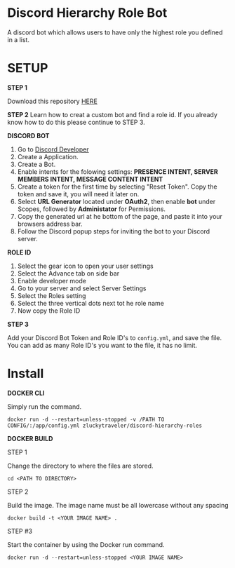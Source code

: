 # **Discord Hierarchy Role Bot**
A discord bot which allows users to have only the highest role you defined in a list.

# **SETUP**

**STEP 1**

Download this repository [HERE](https://github.com/zluckytraveler/discord-hierarchy-roles/archive/refs/heads/main.zip) 

**STEP 2**
Learn how to creat a custom bot and find a role id. If you already know how to do this please continue to STEP 3.

**DISCORD BOT** 
1. Go to [Discord Developer](https://discord.com/developers)
2. Create a Application.
3. Create a Bot.
4. Enable intents for the folowing settings: **PRESENCE INTENT, SERVER MEMBERS INTENT, MESSAGE CONTENT INTENT**
5. Create a token for the first time by selecting "Reset Token". Copy the token and save it, you will need it later on.
6. Select **URL Generator** located under **OAuth2**, then enable **bot** under Scopes, followed by **Administator** for Permissions.
7. Copy the generated url at he bottom of the page, and paste it into your browsers address bar.
8. Follow the Discord popup steps for inviting the bot to your Discord server.

**ROLE ID**
1. Select the gear icon to open your user settings
2. Select the Advance tab on side bar
3. Enable developer mode
5. Go to your server and select Server Settings
6. Select the Roles setting
7. Select the three vertical dots next tot he role name
9. Now copy the Role ID

**STEP 3**

Add your Discord Bot Token and Role ID's to `config.yml`, and save the file. 
You can add as many Role ID's you want to the file, it has no limit.


# **Install**
**DOCKER CLI**

Simply run the command.

```docker run -d --restart=unless-stopped -v /PATH TO CONFIG/:/app/config.yml zluckytraveler/discord-hierarchy-roles```


**DOCKER BUILD**

STEP 1

Change the directory to where the files are stored.

```cd <PATH TO DIRECTORY>```

STEP 2

Build the image. The image name must be all lowercase without any spacing

```docker build -t <YOUR IMAGE NAME> .```

STEP #3

Start the container by using the Docker run command.

```docker run -d --restart=unless-stopped <YOUR IMAGE NAME>```
